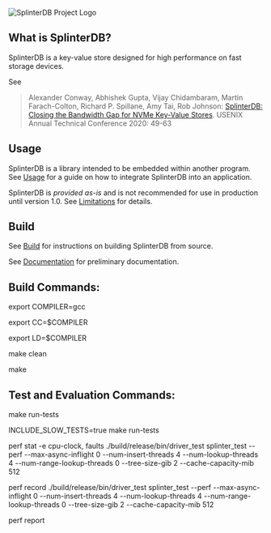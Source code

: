 ![SplinterDB Project Logo](docs/images/splinterDB-logo.png)

## What is SplinterDB?
SplinterDB is a key-value store designed for high performance on fast storage devices.

See
> Alexander Conway, Abhishek Gupta, Vijay Chidambaram, Martin Farach-Colton, Richard P. Spillane, Amy Tai, Rob Johnson:
[SplinterDB: Closing the Bandwidth Gap for NVMe Key-Value Stores](https://www.usenix.org/conference/atc20/presentation/conway). USENIX Annual Technical Conference 2020: 49-63

## Usage
SplinterDB is a library intended to be embedded within another program.  See [Usage](docs/usage.md) for a guide on how to integrate SplinterDB into an application.

SplinterDB is *provided as-is* and is not recommended for use in production until version 1.0. See [Limitations](docs/limitations.md) for details.

## Build
See [Build](docs/build.md) for instructions on building SplinterDB from source.

See [Documentation](docs/README.md) for preliminary documentation.

## Build Commands:

export COMPILER=gcc 

export CC=$COMPILER

export LD=$COMPILER

make clean 

make 

## Test and Evaluation Commands:

make run-tests

INCLUDE_SLOW_TESTS=true make run-tests

perf stat -e cpu-clock, faults ./build/release/bin/driver_test splinter_test --perf --max-async-inflight 0 --num-insert-threads 4 --num-lookup-threads 4 --num-range-lookup-threads 0 --tree-size-gib 2 --cache-capacity-mib 512

perf record ./build/release/bin/driver_test splinter_test --perf --max-async-inflight 0 --num-insert-threads 4 --num-lookup-threads 4 --num-range-lookup-threads 0 --tree-size-gib 2 --cache-capacity-mib 512

perf report

